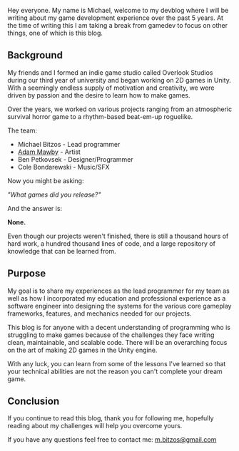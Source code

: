 
Hey everyone. My name is Michael, welcome to my devblog where I will be writing about my game development experience over the past 5 years. At the time of writing this I am taking a break from gamedev to focus on other things, one of which is this blog.

## Background
My friends and I formed an indie game studio called Overlook Studios during our third year of university and began working on 2D games in Unity. With a seemingly endless supply of motivation and creativity, we were driven by passion and the desire to learn how to make games.

Over the years, we worked on various projects ranging from an atmospheric survival horror game to a rhythm-based beat-em-up roguelike.

The team:
- Michael Bitzos - Lead programmer
- <a href="https://www.artstation.com/pixelgrim" target="_blank">Adam Mawby</a> - Artist
- Ben Petkovsek - Designer/Programmer 
- Cole Bondarewski - Music/SFX

Now you might be asking:

*"What games did you release?"*

And the answer is:

**None.**

Even though our projects weren't finished, there is still a thousand hours of hard work, a hundred thousand lines of code, and a large repository of knowledge that can be learned from.

## Purpose

 My goal is to share my experiences as the lead programmer for my team as well as how I incorporated my education and professional experience as a software engineer into designing the systems for the various core gameplay frameworks, features, and mechanics needed for our projects.

This blog is for anyone with a decent understanding of programming who is struggling to make games because of the challenges they face writing clean, maintainable, and scalable code. There will be an overarching focus on the art of making 2D games in the Unity engine.

With any luck, you can learn from some of the lessons I've learned so that your technical abilities are not the reason you can't complete your dream game.

## Conclusion

If you continue to read this blog, thank you for following me, hopefully reading about my challenges will help you overcome yours.

If you have any questions feel free to contact me: [m.bitzos@gmail.com](mailto:m.bitzos@gmail.com)


